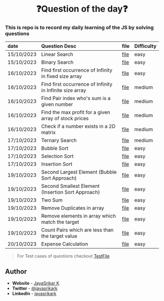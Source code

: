 <div align="center">
    <h1>❓Question of the day❓</h1>
</div>

### This is repo is to record my daily learning of the JS by solving questions

| date       | Question Desc                                            | file                             | Difficulty |
| :--------- | :------------------------------------------------------- | -------------------------------- | ---------- |
| 15/10/2023 | Linear Search                                            | [file](arrays/prob0.js)          | easy       |
| 15/10/2023 | Binary Search                                            | [file](arrays/prob1.js)          | easy       |
| 16/10/2023 | Find first occurrence of Infinity in fixed size array    | [file](arrays/prob2.js)          | easy       |
| 16/10/2023 | Find first occurrence of Infinity in Infinite size array | [file](arrays/prob3.js)          | medium     |
| 16/10/2023 | Find Pair index who's sum is a given number              | [file](arrays/prob4.js)          | medium     |
| 16/10/2023 | Find the max profit for a given array of stock prices    | [file](arrays/prob5.js)          | medium     |
| 16/10/2023 | Check if a number exists in a 2D matrix                  | [file](arrays/prob6.js)          | medium     |
| 17/10/2023 | Ternary Search                                           | [file](arrays/prob7.js)          | medium     |
| 17/10/2023 | Bubble Sort                                              | [file](sorting/bubbleSort.js)    | easy       |
| 17/10/2023 | Selection Sort                                           | [file](sorting/selectionSort.js) | easy       |
| 17/10/2023 | Insertion Sort                                           | [file](sorting/insertionSort.js) | easy       |
| 19/10/2023 | Second Largest Element (Bubble Sort Approach)            | [file](sorting/prob0.js)         | easy       |
| 19/10/2023 | Second Smallest Element (Insertion Sort Approach)        | [file](sorting/prob1.js)         | easy       |
| 19/10/2023 | Two Sum                                                  | [file](sorting/prob2.js)         | easy       |
| 19/10/2023 | Remove Duplicates in array                               | [file](sorting/prob3.js)         | easy       |
| 19/10/2023 | Remove elements in array which match the target          | [file](sorting/prob4.js)         | easy       |
| 19/10/2023 | Count Pairs which are less than the target value         | [file](sorting/prob5.js)         | easy       |
| 20/10/2023 | Expense Calculation                                      | [file](strings/prob0.js)         | easy       |

> For Test cases of questions checkout [TestFile](__tests__/array.test.mjs)

## **Author**

- **Website** - [JayaSrikar K](https://jayasrikark.netlify.app/)
- **Twitter** - [@jayasrikark](https://twitter.com/jayasrikark)
- **LinkedIn** - [jayasrikark](https://www.linkedin.com/in/jayasrikark/)
